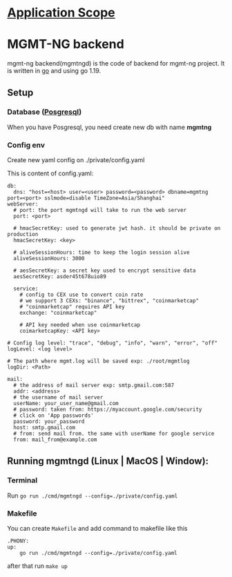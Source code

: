 # [Application Scope](https://code.cryptopower.dev/mgmt-ng/fe/-/wikis/home)

# MGMT-NG backend

mgmt-ng backend(mgmtngd) is the code of backend for mgmt-ng project. It is written in [go](https://golang.org/) and using go 1.19.

## Setup

### Database ([Posgresql](https://www.postgresql.org/))

When you have Posgresql, you need create new db with name **mgmtng**

### Config env

Create new yaml config on ./private/config.yaml

This is content of config.yaml:

```
db:
  dns: "host=<host> user=<user> password=<password> dbname=mgmtng port=<port> sslmode=disable TimeZone=Asia/Shanghai"
webServer:
  # port: the port mgmtngd will take to run the web server
  port: <port>

  # hmacSecretKey: used to generate jwt hash. it should be private on production
  hmacSecretKey: <key>

  # aliveSessionHours: time to keep the login session alive
  aliveSessionHours: 3000

  # aesSecretKey: a secret key used to encrypt sensitive data
  aesSecretKey: asder45t678uio89

  service:
    # config to CEX use to convert coin rate
    # we support 3 CEXs: "binance", "bittrex", "coinmarketcap"
    # "coinmarketcap" requires API key
    exchange: "coinmarketcap"

    # API key needed when use coinmarketcap
    coimarketcapKey: <API key>

# Config log level: "trace", "debug", "info", "warn", "error", "off"
logLevel: <log level>

# The path where mgmt.log will be saved exp: ./root/mgmtlog
logDir: <Path>

mail:
  # the address of mail server exp: smtp.gmail.com:587
  addr: <address>
  # the username of mail server
  userName: your_user_name@gmail.com
  # password: taken from: https://myaccount.google.com/security
  # click on 'App passwords'
  password: your_password
  host: smtp.gmail.com
  # from: send mail from. the same with userName for google service
  from: mail_from@example.com

```

## Running mgmtngd (Linux | MacOS | Window):

### Terminal

Run `go run ./cmd/mgmtngd --config=./private/config.yaml`

### Makefile

You can create `Makefile` and add command to makefile like this

```
.PHONY:
up:
	go run ./cmd/mgmtngd --config=./private/config.yaml

```

after that run `make up`

